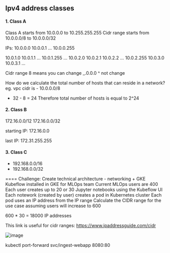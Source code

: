 ## Ipv4 address classes
#### 1. Class A

Class A starts from 10.0.0.0 to 10.255.255.255
Cidr range starts from 10.0.0.0/8 to 10.0.0.0/32

IPs:
10.0.0.0
10.0.0.1
...
10.0.0.255

10.0.1.0
10.0.1.1
...
10.0.1.255
...
10.0.2.0
10.0.2.1
10.0.2.2
...
10.0.2.255
10.0.3.0
10.0.3.1
...

Cidr range 8 means you can change
_.0.0.0
^
not change

How do we calculate the total number of hosts that can reside in a network?
eg. vpc cidr is - 10.0.0.0/8
- 32 - 8 = 24
Therefore total number of hosts is equal to 2^24

#### 2. Class B
172.16.0.0/12
172.16.0.0/32

starting IP:
172.16.0.0

last IP:
172.31.255.255

#### 3. Class C
- 192.168.0.0/16
- 192.168.0.0/32


====
Challenge:
Create technical architecture - networking + GKE
Kubeflow installed in GKE for MLOps team
Current MLOps users are 400
Each user creates up to 20 or 30 Jupyter notebooks using the Kubeflow UI
Each notework (created by user) creates a pod in Kubernetes cluster
Each pod uses an IP address from the IP range
Calculate the CIDR range for the use case assuming users will increase to 600

600 * 30 = 18000 IP addresses

This link is useful for cidr ranges:
https://www.ipaddressguide.com/cidr

![image](https://user-images.githubusercontent.com/27693622/236614129-ac00e508-1dc2-447a-b425-09fa0ed08c78.png)


kubectl port-forward svc/ingest-webapp 8080:80
